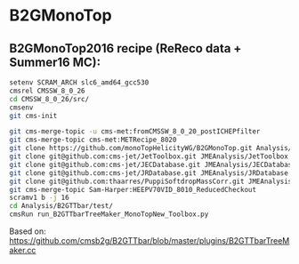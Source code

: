 # B2GMonoTop


## B2GMonoTop2016 recipe (ReReco data + Summer16 MC):
```bash
setenv SCRAM_ARCH slc6_amd64_gcc530
cmsrel CMSSW_8_0_26
cd CMSSW_8_0_26/src/
cmsenv
git cms-init

git cms-merge-topic -u cms-met:fromCMSSW_8_0_20_postICHEPfilter
git cms-merge-topic cms-met:METRecipe_8020
git clone https://github.com/monoTopHelicityWG/B2GMonoTop.git Analysis/B2GMonoTop
git clone git@github.com:cms-jet/JetToolbox.git JMEAnalysis/JetToolbox -b jetToolbox_80X
git clone git@github.com:cms-jet/JECDatabase.git JMEAnalysis/JECDatabase
git clone git@github.com:cms-jet/JRDatabase.git JMEAnalysis/JRDatabase
git clone git@github.com:thaarres/PuppiSoftdropMassCorr.git JMEAnalysis/PuppiSoftdropMassCorr
git cms-merge-topic Sam-Harper:HEEPV70VID_8010_ReducedCheckout 
scramv1 b -j 16
cd Analysis/B2GTTbar/test/
cmsRun run_B2GTTbarTreeMaker_MonoTopNew_Toolbox.py
```
Based on:
https://github.com/cmsb2g/B2GTTbar/blob/master/plugins/B2GTTbarTreeMaker.cc
